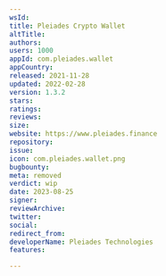 ```yaml
---
wsId: 
title: Pleiades Crypto Wallet
altTitle: 
authors: 
users: 1000
appId: com.pleiades.wallet
appCountry: 
released: 2021-11-28
updated: 2022-02-28
version: 1.3.2
stars: 
ratings: 
reviews: 
size: 
website: https://www.pleiades.finance
repository: 
issue: 
icon: com.pleiades.wallet.png
bugbounty: 
meta: removed
verdict: wip
date: 2023-08-25
signer: 
reviewArchive: 
twitter: 
social: 
redirect_from: 
developerName: Pleiades Technologies
features: 

---
```



